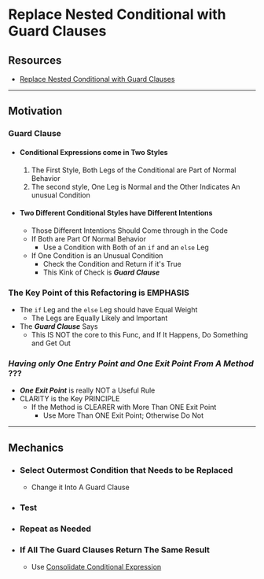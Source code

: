 # Replace Nested Conditional with Guard Clauses


## Resources

- [Replace Nested Conditional with Guard Clauses](https://memberservices.informit.com/my_account/webedition/9780135425664/html/replacenestedconditionalwithguardclauses.html)


---
## Motivation

### Guard Clause

- #### Conditional Expressions come in Two Styles
  1. The First Style, Both Legs of the Conditional are Part of Normal Behavior
  2. The second style, One Leg is Normal and the Other Indicates An unusual Condition
- #### Two Different Conditional Styles have Different Intentions 
  - Those Different Intentions Should Come through in the Code
  - If Both are Part Of Normal Behavior 
    - Use a Condition with Both of an ``` if ``` and an ``` else ``` Leg
  - If One Condition is an Unusual Condition
    - Check the Condition and Return if it's True
    - This Kink of Check is ___Guard Clause___

### The Key Point of this Refactoring is EMPHASIS
  - The ``` if ``` Leg and the ``` else ``` Leg should have Equal Weight
    - The Legs are Equally Likely and Important
  - The ___Guard Clause___ Says 
    - This IS NOT the core to this Func, and If It Happens, Do Something and Get Out

### _Having only One Entry Point and One Exit Point From A Method_ ???
- ___One Exit Point___ is really NOT a Useful Rule
- CLARITY is the Key PRINCIPLE
  - If the Method is CLEARER with More Than ONE Exit Point
    - Use More Than ONE Exit Point; Otherwise Do Not


---
## Mechanics

- ### Select Outermost Condition that Needs to be Replaced 
  - Change it Into A Guard Clause

- ### Test

- ### Repeat as Needed

- ### If All The Guard Clauses Return The Same Result 
  - Use [Consolidate Conditional Expression](https://memberservices.informit.com/my_account/webedition/9780135425664/html/consolidateconditionalexpression.html)

